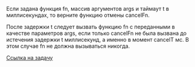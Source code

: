 Если задана функция fn, массив аргументов args и таймаут t в миллисекундах, то верните функцию отмены cancelFn.

После задержки t следует вызвать функцию fn с переданными в качестве параметров args, если только cancelFn не была вызвана до истечения задержки t миллисекунд, а именно в момент cancelT мс. В этом случае fn не должна вызываться никогда.

[Ссылка на задачу](https://leetcode.com/problems/timeout-cancellation/description/?envType=study-plan-v2&envId=30-days-of-javascript)